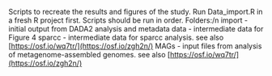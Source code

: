 Scripts to recreate the results and figures of the study. Run Data_import.R in a fresh R project first. Scripts should be run in order.
Folders:/n
import - initial output from DADA2 analysis and metadata
data - intermediate data for Figure 4
sparcc - intermediate data for sparcc analysis. see also [https://osf.io/wq7tr/](https://osf.io/zgh2n/)
MAGs - input files from analysis of metagenome-assembled genomes. see also [https://osf.io/wq7tr/](https://osf.io/zgh2n/)
